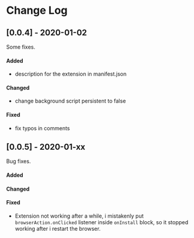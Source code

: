 # Change Log

## [0.0.4] - 2020-01-02

Some fixes.

#### Added

- description for the extension in manifest.json

#### Changed

- change background script persistent to false

#### Fixed

- fix typos in comments

## [0.0.5] - 2020-01-xx

Bug fixes.

#### Added

#### Changed

#### Fixed

- Extension not working after a while, i mistakenly put `browserAction.onClicked` listener inside `onInstall` block, so it stopped working after i restart the browser.
